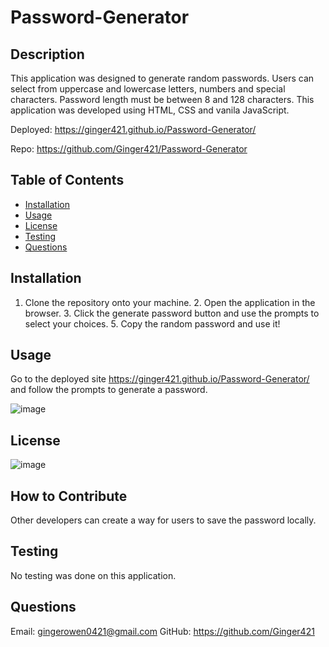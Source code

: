 
# Password-Generator

## Description
This application was designed to generate random passwords. Users can select from uppercase and lowercase letters, numbers and special characters. Password length must be between 8 and 128 characters. This application was developed using HTML, CSS and vanila JavaScript.

Deployed: https://ginger421.github.io/Password-Generator/

Repo: https://github.com/Ginger421/Password-Generator

## Table of Contents
* [Installation](#installation)
* [Usage](#usage)
* [License](#license)
* [Testing](#testing)
* [Questions](#questions)

## Installation
1. Clone the repository onto your machine. 2. Open the application in the browser. 3. Click the generate password button and use the prompts to select your choices. 5. Copy the random password and use it!

## Usage

Go to the deployed site https://ginger421.github.io/Password-Generator/ and follow the prompts to  generate a password.

![image](https://user-images.githubusercontent.com/101539821/218861184-a3a77c93-738b-4c5f-9520-5f25582c9282.png)


## License
![image](https://user-images.githubusercontent.com/101539821/195421205-75d9058a-9528-4224-8a53-491b47f330e9.png)

## How to Contribute 
Other developers can create a way for users to save the password locally.

## Testing 
No testing was done on this application.

## Questions
Email: gingerowen0421@gmail.com
GitHub: https://github.com/Ginger421
